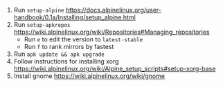 1. Run `setup-alpine` https://docs.alpinelinux.org/user-handbook/0.1a/Installing/setup_alpine.html
2. Run `setup-apkrepos` https://wiki.alpinelinux.org/wiki/Repositories#Managing_repositories
    - Run `e` to edit the version to `latest-stable`
    - Run `f` to rank mirrors by fastest
3. Run `apk update && apk upgrade`
4. Follow instructions for installing xorg https://wiki.alpinelinux.org/wiki/Alpine_setup_scripts#setup-xorg-base
5. Install gnome https://wiki.alpinelinux.org/wiki/gnome
